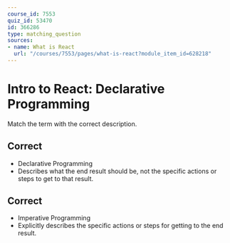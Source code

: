 ```yaml
---
course_id: 7553
quiz_id: 53470
id: 366286
type: matching_question
sources:
- name: What is React
  url: "/courses/7553/pages/what-is-react?module_item_id=628218"
---
```


# Intro to React: Declarative Programming

Match the term with the correct description.

## Correct

- Declarative Programming
- Describes what the end result should be, not the specific actions or steps to
get to that result.

## Correct

- Imperative Programming
- Explicitly describes the specific actions or steps for getting to the end
result.
